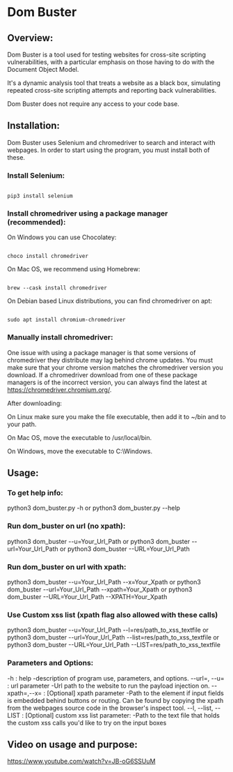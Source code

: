 # Dom Buster

## Overview:

Dom Buster is a tool used for testing websites for cross-site scripting vulnerabilities, with a particular emphasis on those having to do with the Document Object Model.

It's a dynamic analysis tool that treats a website as a black box, simulating repeated cross-site scripting attempts and reporting back vulnerabilities.

Dom Buster does not require any access to your code base.

## Installation:

Dom Buster uses Selenium and chromedriver to search and interact with webpages. In order to start using the program, you must install both of these.

### Install Selenium:

```

pip3 install selenium

```

### Install chromedriver using a package manager (recommended): 


On Windows you can use Chocolatey:

```

choco install chromedriver

```


On Mac OS, we recommend using Homebrew:

```

brew --cask install chromedriver

```

On Debian based Linux distributions, you can find chromedriver on apt:

```

sudo apt install chromium-chromedriver

```

### Manually install chromedriver:

One issue with using a package manager is that some versions of chromedriver they distribute may lag behind chrome updates.
You must make sure that your chrome version matches the chromedriver version you download. If a chromedriver download from one of these package managers is of the incorrect version, you can always find the latest at https://chromedriver.chromium.org/.

After downloading:

On Linux make sure you make the file executable, then add it to ~/bin and to your path.

On Mac OS, move the executable to /usr/local/bin.

On Windows, move the executable to C:\Windows. 

## Usage:

### To get help info:

python3 dom_buster.py -h
    or
python3 dom_buster.py --help

### Run dom_buster on url (no xpath): 

python3 dom_buster --u=Your_Url_Path
    or
python3 dom_buster --url=Your_Url_Path
    or
python3 dom_buster --URL=Your_Url_Path

### Run dom_buster on url with xpath:

python3 dom_buster --u=Your_Url_Path --x=Your_Xpath
    or
python3 dom_buster --url=Your_Url_Path --xpath=Your_Xpath
    or
python3 dom_buster --URL=Your_Url_Path --XPATH=Your_Xpath


### Use Custom xss list (xpath flag also allowed with these calls)

python3 dom_buster --u=Your_Url_Path --l=res/path_to_xss_textfile
    or
python3 dom_buster --url=Your_Url_Path --list=res/path_to_xss_textfile
    or
python3 dom_buster --URL=Your_Url_Path --LIST=res/path_to_xss_textfile

### Parameters and Options: 

-h : help -description of program use, parameters, and options.
--url=, --u= : url parameter -Url path to the website to run the payload injection on.
--xpath=,--x= : [Optional] xpath parameter -Path to the element if input fields is embedded behind buttons or routing. Can be found by copying the xpath from the webpages source code in the browser's inspect tool.
--l, --list, --LIST : [Optional] custom xss list parameter: -Path to the text file that holds the custom xss calls you'd like to try on the input boxes

## Video on usage and purpose:

https://www.youtube.com/watch?v=JB-oG6SSUuM
